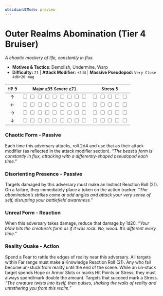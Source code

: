```yaml
---
obsidianUIMode: preview
---
```

# Outer Realms Abomination (Tier 4 Bruiser)

*A chaotic mockery of life, constantly in flux.*

- **Motives & Tactics**: Demolish, Undermine, Warp
- **Difficulty:** `21` | **Attack Modifier:** `+2d4` | **Massive Pseudopod:** `Very Close 4d6+20 mag`

| <small>HP</small> `9` | <small>Major</small> `≥35` <small>Severe</small> `≥71` | <small>Stress</small> `5` |
|:-:|:-:|:-:|
| ↑ |  <input type="checkbox" unchecked id="ac2cb4fd"> <input type="checkbox" unchecked id="fdddd443"> <input type="checkbox" unchecked id="542c7ccd"> <input type="checkbox" unchecked id="a3b830f8"> <input type="checkbox" unchecked id="ee3a43b5"> <input type="checkbox" unchecked id="e480d472"> <input type="checkbox" unchecked id="f7d459dd"> <input type="checkbox" unchecked id="52ce67e2"> <input type="checkbox" unchecked id="73964674"> |  <input type="checkbox" unchecked id="c0600565"> <input type="checkbox" unchecked id="82f62bc5"> <input type="checkbox" unchecked id="8205585a"> <input type="checkbox" unchecked id="91b3ea83"> <input type="checkbox" unchecked id="756137dd"> |
| ← |  <input type="checkbox" unchecked id="f5635f75"> <input type="checkbox" unchecked id="356ce7b6"> <input type="checkbox" unchecked id="cbea052f"> <input type="checkbox" unchecked id="2fab7c9e"> <input type="checkbox" unchecked id="0b44fed8"> <input type="checkbox" unchecked id="2f9fcdba"> <input type="checkbox" unchecked id="9d74c328"> <input type="checkbox" unchecked id="6699ef6a"> <input type="checkbox" unchecked id="1f0e3cc8"> |  <input type="checkbox" unchecked id="c3df465f"> <input type="checkbox" unchecked id="5a868a42"> <input type="checkbox" unchecked id="d8d76fe1"> <input type="checkbox" unchecked id="5423d668"> <input type="checkbox" unchecked id="5324d112"> |
| → |  <input type="checkbox" unchecked id="921bbdfb"> <input type="checkbox" unchecked id="e1cb8969"> <input type="checkbox" unchecked id="bee67eff"> <input type="checkbox" unchecked id="6d5c6148"> <input type="checkbox" unchecked id="6576ae80"> <input type="checkbox" unchecked id="f36633dc"> <input type="checkbox" unchecked id="7ffe1748"> <input type="checkbox" unchecked id="4af7f0c4"> <input type="checkbox" unchecked id="053af40e"> |  <input type="checkbox" unchecked id="da8057ec"> <input type="checkbox" unchecked id="d52a5d8e"> <input type="checkbox" unchecked id="28053161"> <input type="checkbox" unchecked id="f604ea30"> <input type="checkbox" unchecked id="df8c54b6"> |
| ↓ |  <input type="checkbox" unchecked id="f735dea2"> <input type="checkbox" unchecked id="7c49dcf6"> <input type="checkbox" unchecked id="976af5d9"> <input type="checkbox" unchecked id="f9669ac7"> <input type="checkbox" unchecked id="416c7313"> <input type="checkbox" unchecked id="f5df396b"> <input type="checkbox" unchecked id="7a518198"> <input type="checkbox" unchecked id="deb970fb"> <input type="checkbox" unchecked id="7fc1fb67"> |  <input type="checkbox" unchecked id="baca0348"> <input type="checkbox" unchecked id="52f426ae"> <input type="checkbox" unchecked id="ed507639"> <input type="checkbox" unchecked id="53fb9a5c"> <input type="checkbox" unchecked id="d6f0c6f0"> |

### Chaotic Form - Passive

Each time this adversary attacks, roll 2d4 and use that as their attack modifier (as reflected in the attack modifier section). *“The beast’s form is constantly in flux, attacking with a differently-shaped pseudopod each time.”*

### Disorienting Presence - Passive

Targets damaged by this adversary must make an Instinct Reaction Roll (21). On a failure, they immediately place a token on the action tracker. *“The abomination’s strikes come at odd angles and attack your very sense of self, disrupting your battlefield awareness.”*

### Unreal Form - Reaction

When this adversary takes damage, reduce that damage by 1d20. *“Your blow hits the creature’s form as if it was rock. No, wood. It’s different every time.”*

### Reality Quake - Action

Spend a Fear to rattle the edges of reality near this adversary. All targets within Far range must make a Knowledge Reaction Roll (21). Any who fail become un-stuck from reality until the end of the scene. While an un-stuck target spends Hope or Armor Slots or marks Hit Points or Stress, they must always spend/mark double the amount. Targets that succeed mark a Stress. *“The creature twists into itself, then pulses, shaking the walls of reality and untethering you from this realm.”*
